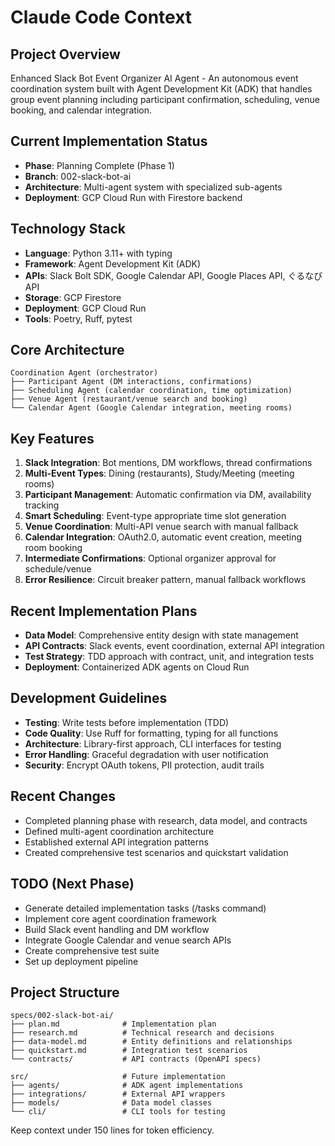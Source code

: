 # Claude Code Context

## Project Overview
Enhanced Slack Bot Event Organizer AI Agent - An autonomous event coordination system built with Agent Development Kit (ADK) that handles group event planning including participant confirmation, scheduling, venue booking, and calendar integration.

## Current Implementation Status
- **Phase**: Planning Complete (Phase 1)
- **Branch**: 002-slack-bot-ai
- **Architecture**: Multi-agent system with specialized sub-agents
- **Deployment**: GCP Cloud Run with Firestore backend

## Technology Stack
- **Language**: Python 3.11+ with typing
- **Framework**: Agent Development Kit (ADK)
- **APIs**: Slack Bolt SDK, Google Calendar API, Google Places API, ぐるなびAPI
- **Storage**: GCP Firestore
- **Deployment**: GCP Cloud Run
- **Tools**: Poetry, Ruff, pytest

## Core Architecture
```
Coordination Agent (orchestrator)
├── Participant Agent (DM interactions, confirmations)
├── Scheduling Agent (calendar coordination, time optimization)
├── Venue Agent (restaurant/venue search and booking)
└── Calendar Agent (Google Calendar integration, meeting rooms)
```

## Key Features
1. **Slack Integration**: Bot mentions, DM workflows, thread confirmations
2. **Multi-Event Types**: Dining (restaurants), Study/Meeting (meeting rooms)
3. **Participant Management**: Automatic confirmation via DM, availability tracking
4. **Smart Scheduling**: Event-type appropriate time slot generation
5. **Venue Coordination**: Multi-API venue search with manual fallback
6. **Calendar Integration**: OAuth2.0, automatic event creation, meeting room booking
7. **Intermediate Confirmations**: Optional organizer approval for schedule/venue
8. **Error Resilience**: Circuit breaker pattern, manual fallback workflows

## Recent Implementation Plans
- **Data Model**: Comprehensive entity design with state management
- **API Contracts**: Slack events, event coordination, external API integration
- **Test Strategy**: TDD approach with contract, unit, and integration tests
- **Deployment**: Containerized ADK agents on Cloud Run

## Development Guidelines
- **Testing**: Write tests before implementation (TDD)
- **Code Quality**: Use Ruff for formatting, typing for all functions
- **Architecture**: Library-first approach, CLI interfaces for testing
- **Error Handling**: Graceful degradation with user notification
- **Security**: Encrypt OAuth tokens, PII protection, audit trails

## Recent Changes
- Completed planning phase with research, data model, and contracts
- Defined multi-agent coordination architecture
- Established external API integration patterns
- Created comprehensive test scenarios and quickstart validation

## TODO (Next Phase)
- Generate detailed implementation tasks (/tasks command)
- Implement core agent coordination framework
- Build Slack event handling and DM workflow
- Integrate Google Calendar and venue search APIs
- Create comprehensive test suite
- Set up deployment pipeline

## Project Structure
```
specs/002-slack-bot-ai/
├── plan.md              # Implementation plan
├── research.md          # Technical research and decisions
├── data-model.md        # Entity definitions and relationships
├── quickstart.md        # Integration test scenarios
└── contracts/           # API contracts (OpenAPI specs)

src/                     # Future implementation
├── agents/              # ADK agent implementations
├── integrations/        # External API wrappers
├── models/              # Data model classes
└── cli/                 # CLI tools for testing
```

Keep context under 150 lines for token efficiency.